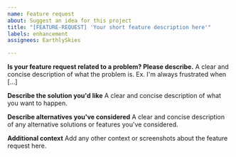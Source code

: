 ```yaml
---
name: Feature request
about: Suggest an idea for this project
title: "[FEATURE-REQUEST] 'Your short feature description here'"
labels: enhancement
assignees: EarthlySkies

---
```


**Is your feature request related to a problem? Please describe.**
A clear and concise description of what the problem is. Ex. I'm always frustrated when [...]

**Describe the solution you'd like**
A clear and concise description of what you want to happen.

**Describe alternatives you've considered**
A clear and concise description of any alternative solutions or features you've considered.

**Additional context**
Add any other context or screenshots about the feature request here.

